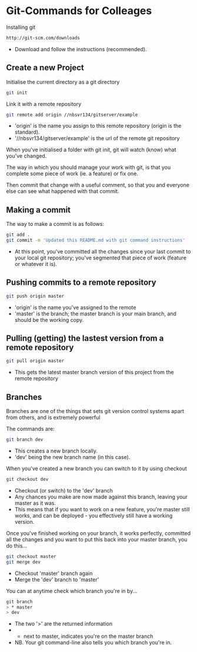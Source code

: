 Git-Commands for Colleages
==========================

Installing git
```bash
http://git-scm.com/downloads
```
- Download and follow the instructions (recommended).


Create a new Project
--------------------

Initialise the current directory as a git directory
```bash
git init
```

Link it with a remote repository
```bash 
git remote add origin //nbsvr134/gitserver/example
```
- 'origin' is the name you assign to this remote repository (origin is the standard).
- '//nbsvr134/gitserver/example' is the url of the remote git repository


When you've initialised a folder with git init, git will watch (know) what you've changed.

The way in which you should manage your work with git, is that you complete some piece of work (ie. a feature) or fix one.

Then commit that change with a useful comment, so that you and everyone else can see what happened with that commit.

Making a commit
---------------

The way to make a commit is as follows:
```bash
git add .
git commit -m 'Updated this README.md with git command instructions'
```
- At this point, you've committed all the changes since your last commit to your local git repository; you've segmented that piece of work (feature or whatever it is).

Pushing commits to a remote repository
--------------------------------------

```bash
git push origin master
```
- 'origin' is the name you've assigned to the remote
- 'master' is the branch; the master branch is your main branch, and should be the working copy.


Pulling (getting) the lastest version from a remote repository
--------------------------------------------------------------
```bash
git pull origin master
```
- This gets the latest master branch version of this project from the remote repository

Branches
--------

Branches are one of the things that sets git version control systems apart from others, and is extremely powerful

The commands are:
```bash
git branch dev
```
- This creates a new branch locally.
- 'dev' being the new branch name (in this case).

When you've created a new branch you can switch to it by using checkout
```bash
git checkout dev
```
- Checkout (or switch) to the 'dev' branch
- Any chances you make are now made against this branch, leaving your master as it was.
- This means that if you want to work on a new feature, you're master still works, and can be deployed - you effectively still have a working version.

Once you've finished working on your branch, it works perfectly, committed all the changes and you want to put this back into your master branch, you do this...

```bash
git checkout master
git merge dev
```
- Checkout 'master' branch again
- Merge the 'dev' branch to 'master'


You can at anytime check which branch you're in by...
```bash 
git branch
> * master
> dev
```

- The two '>' are the returned information
- * next to master, indicates you're on the master branch
- NB. Your git command-line also tells you which branch you're in.